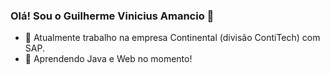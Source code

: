 ### Olá! Sou o Guilherme Vinicius Amancio 👋

- 🔭 Atualmente trabalho na empresa Continental (divisão ContiTech) com SAP.
- 🌱 Aprendendo Java e Web no momento!


